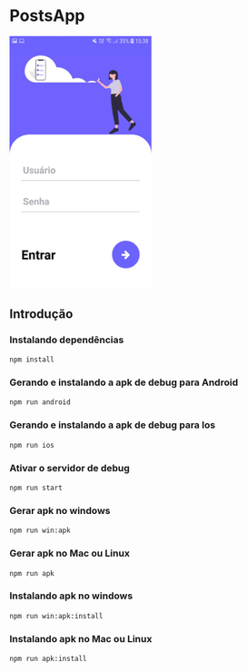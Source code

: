 # PostsApp

<img src="https://github.com/maxHSG/postsapp/blob/master/demo/demo1.jpg" width="250px">

## Introdução

### Instalando dependências
```
npm install
```

### Gerando e instalando a apk de debug para Android
```
npm run android
```

### Gerando e instalando a apk de debug para Ios
```
npm run ios
```

### Ativar o servidor de debug
```
npm run start
```
### Gerar apk no windows
```
npm run win:apk
```
### Gerar apk no Mac ou Linux
```
npm run apk
```
### Instalando apk no windows
```
npm run win:apk:install
```
### Instalando apk no Mac ou Linux
```
npm run apk:install
```

